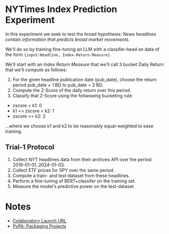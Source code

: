 # NYTimes Index Prediction Experiment
In this experiment we seek to test the broad hypothesis:  *News headlines contain information that predicts broad market movements.*

We'll do so by training fine-tuning an LLM with a classifer-head on data of the form `{input:Headline, Index-Return-Measure}`.

We'll start with an *Index Return Measure* that we'll call 3 bucket Daily Return that we'll compute as  follows:
1. For the given headline publication date (pub_date), choose the return period pub_date + 1 BD to pub_date + 2 BD.
2. Compute the Z-Score of the daily return over this period.
3. Classify that Z-Score using the follwowing bucketing rule:
  * zscore < k1: 0
  * k1 <= zscore < k2: 1
  * zscore >= k2: 2

...where we choose k1 and k2 to be reasonably equal-weighted to ease training.

## Trial-1 Protocol

1. Collect NYT headlines data from their archives API over the period: 2019-01-01..2024-01-03.
2. Collect ETF prices for SPY over the same period.
3. Compute a train- and test-dataset from these headlines.
4. Perform a fine-tuning of BERT+classifer on the training set.
5. Measure the model's predictive power on the test-dataset.



# Notes
* [Colaboratory Launch URL](https://research.google.com/colaboratory/)
* [PyPA: Packaging Projects](https://packaging.python.org/en/latest/tutorials/packaging-projects/)







